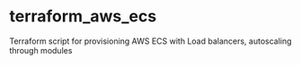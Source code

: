 # terraform_aws_ecs
Terraform script for provisioning AWS ECS with Load balancers, autoscaling through modules
